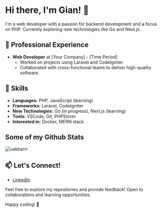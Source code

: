 # Hi there, I'm Gian! 👋

I'm a web developer with a passion for backend development and a focus on PHP. Currently exploring new technologies like Go and Next.js. 

## 💼 Professional Experience

- **Web Developer** at [Your Company] - [Time Period]
  - Worked on projects using Laravel and CodeIgniter.
  - Collaborated with cross-functional teams to deliver high-quality software.

## 🚀 Skills

- **Languages:** PHP, JavaScript (learning)
- **Frameworks:** Laravel, CodeIgniter
- **New Technologies:** Go (in progress), Next.js (learning)
- **Tools:** VSCode, Git, PHPStorm
- **Interested in:** Docker, MERN stack

## Some of my Github Stats

<p align=left> <img src=https://komarev.com/ghpvc/?username=vakbarrr alt=vakbarrr /> </p>

## 📫 Let's Connect!

- [LinkedIn](https://www.linkedin.com/in/giannkbr/)

Feel free to explore my repositories and provide feedback! Open to collaborations and learning opportunities.

Happy coding! 🚀
